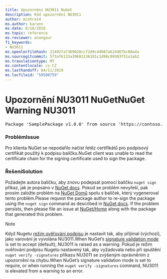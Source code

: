 ```yaml
---
title: Upozornění NU3011 NuGet
description: Kód upozornění NU3011
author: mishra14
ms.author: karann
ms.date: 8/16/2018
ms.topic: reference
ms.reviewer: anangaur
f1_keywords:
- NU3011
ms.openlocfilehash: 21492fa7369020ccf2d9c4d087a624487bc00a4a
ms.sourcegitcommit: 573af6133a39601136181c1d98c09303f51a1ab2
ms.translationtype: MT
ms.contentlocale: cs-CZ
ms.lasthandoff: 04/11/2019
ms.locfileid: "59508759"
---
```

# <a name="nuget-warning-nu3011"></a><span data-ttu-id="955b5-103">Upozornění NU3011 NuGet</span><span class="sxs-lookup"><span data-stu-id="955b5-103">NuGet Warning NU3011</span></span>

<pre>Package 'SamplePackage v1.0.0' from source 'https://contoso.com/index.json': The primary signature is invalid.</pre>

### <a name="issue"></a><span data-ttu-id="955b5-104">Problém</span><span class="sxs-lookup"><span data-stu-id="955b5-104">Issue</span></span>

<span data-ttu-id="955b5-105">Pro klienta NuGet se nepodařilo načíst řetěz certifikátů pro podpisový certifikát použitý k podpisu balíčku.</span><span class="sxs-lookup"><span data-stu-id="955b5-105">NuGet client was unable to read the certificate chain for the signing certificate used to sign the package.</span></span>


### <a name="solution"></a><span data-ttu-id="955b5-106">Řešení</span><span class="sxs-lookup"><span data-stu-id="955b5-106">Solution</span></span>

<span data-ttu-id="955b5-107">Požádejte autora balíčku, aby znovu podepsat pomocí balíčku `nuget sign` příkaz, jak je popsáno v [NuGet docs](https://docs.microsoft.com/en-us/nuget/create-packages/sign-a-package). Pokud se problém nevyřeší, pak prosím založte problém na [NuGet Domů](https://github.com/NuGet/Home/issues) spolu s balíček, který vygeneroval tento problém.</span><span class="sxs-lookup"><span data-stu-id="955b5-107">Please request the package author to re-sign the package using the `nuget sign` command as described in [NuGet docs](https://docs.microsoft.com/en-us/nuget/create-packages/sign-a-package). If the problem persists, then please file an issue at [NuGet/Home](https://github.com/NuGet/Home/issues) along with the package that generated this problem.</span></span>


> [!Note]
> <span data-ttu-id="955b5-108">Když Nugetu [režim ověřování podpisu](https://docs.microsoft.com/en-us/nuget/consume-packages/installing-signed-packages#configure-package-signature-requirements) je nastavit tak, aby přijímal (výchozí), jako varování je vyvolána NU3011.</span><span class="sxs-lookup"><span data-stu-id="955b5-108">When NuGet’s [signature validation mode](https://docs.microsoft.com/en-us/nuget/consume-packages/installing-signed-packages#configure-package-signature-requirements) is set to accept (default), NU3011 is raised as a warning.</span></span> <span data-ttu-id="955b5-109">Pokud je režim ověřování podpisu Nugetu nastavený tak, aby vyžadovala nebo při spuštění `nuget verify -signatures` příkazu NU3011 se zvýšeným oprávněním z upozornění na chybu.</span><span class="sxs-lookup"><span data-stu-id="955b5-109">When NuGet’s signature validation mode is set to require, or when running the `nuget verify -signatures` command, NU3011 is elevated from a warning to an error.</span></span> 
